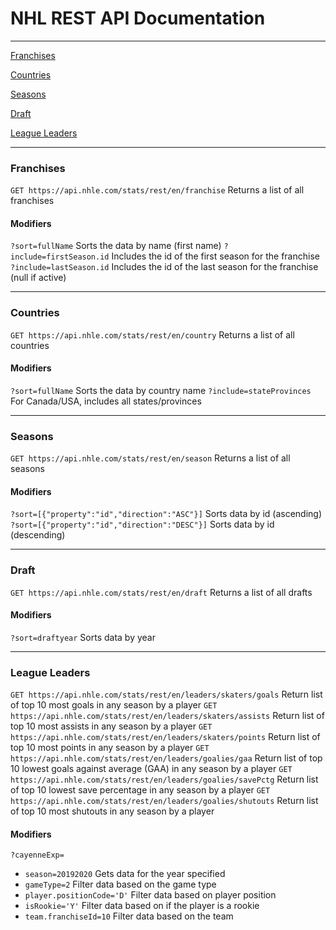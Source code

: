 # NHL REST API Documentation
---

[Franchises](#franchises)

[Countries](#countries)

[Seasons](#seasons)

[Draft](#draft)

[League Leaders](#leaders)

---
### <a name="franchises"></a>Franchises
`GET https://api.nhle.com/stats/rest/en/franchise` Returns a list of all franchises
#### Modifiers
`?sort=fullName` Sorts the data by name (first name)
`?include=firstSeason.id` Includes the id of the first season for the franchise
`?include=lastSeason.id` Includes the id of the last season for the franchise (null if active)

---
### <a name="countries"></a>Countries
`GET https://api.nhle.com/stats/rest/en/country` Returns a list of all countries
#### Modifiers
`?sort=fullName` Sorts the data by country name
`?include=stateProvinces` For Canada/USA, includes all states/provinces

---
### <a name="seasons"></a>Seasons
`GET https://api.nhle.com/stats/rest/en/season` Returns a list of all seasons
#### Modifiers
`?sort=[{"property":"id","direction":"ASC"}]` Sorts data by id (ascending)
`?sort=[{"property":"id","direction":"DESC"}]` Sorts data by id (descending)

---
### <a name="draft"></a>Draft
`GET https://api.nhle.com/stats/rest/en/draft` Returns a list of all drafts 
#### Modifiers
`?sort=draftyear` Sorts data by year 

---
### <a name="leaders"></a>League Leaders
`GET https://api.nhle.com/stats/rest/en/leaders/skaters/goals` Return list of top 10 most goals in any season by a player
`GET https://api.nhle.com/stats/rest/en/leaders/skaters/assists` Return list of top 10 most assists in any season by a player
`GET https://api.nhle.com/stats/rest/en/leaders/skaters/points`  Return list of top 10 most points in any season by a player
`GET https://api.nhle.com/stats/rest/en/leaders/goalies/gaa` Return list of top 10 lowest goals against average (GAA) in any season by a player
`GET https://api.nhle.com/stats/rest/en/leaders/goalies/savePctg` Return list of top 10 lowest save percentage in any season by a player
`GET https://api.nhle.com/stats/rest/en/leaders/goalies/shutouts` Return list of top 10 most shutouts in any season by a player

#### Modifiers
`?cayenneExp=` 
- `season=20192020` Gets data for the year specified
- `gameType=2` Filter data based on the game type 
- `player.positionCode='D'` Filter data based on player position
- `isRookie='Y'` Filter data based on if the player is a rookie
- `team.franchiseId=10` Filter data based on the team

